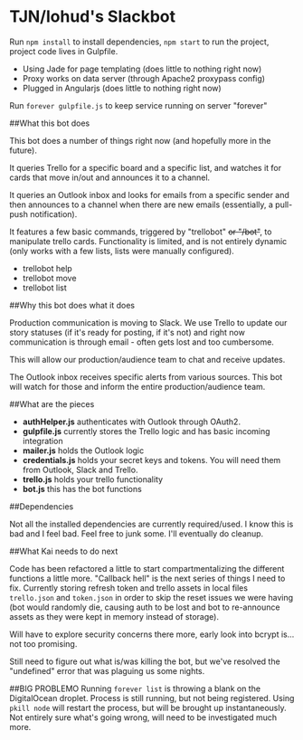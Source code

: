 # TJN/lohud's Slackbot

Run ``npm install`` to install dependencies, ``npm start`` to run the project, project code lives in Gulpfile.

 - Using Jade for page templating (does little to nothing right now)
 - Proxy works on data server (through Apache2 proxypass config)
 - Plugged in Angularjs (does little to nothing right now)

Run ``forever gulpfile.js`` to keep service running on server "forever"

##What this bot does

This bot does a number of things right now (and hopefully more in the future).

It queries Trello for a specific board and a specific list, and watches it for cards that move in/out and announces it to a channel.

It queries an Outlook inbox and looks for emails from a specific sender and then announces to a channel when there are new emails (essentially, a pull-push notification).

It features a few basic commands, triggered by "trellobot" ~~or "/bot"~~, to manipulate trello cards. Functionality is limited, and is not entirely dynamic (only works with a few lists, lists were manually configured). 

- trellobot help
- trellobot move
- trellobot list

##Why this bot does what it does

Production communication is moving to Slack. We use Trello to update our story statuses (if it's ready for posting, if it's not) and right now communication is through email - often gets lost and too cumbersome.

This will allow our production/audience team to chat and receive updates.

The Outlook inbox receives specific alerts from various sources. This bot will watch for those and inform the entire production/audience team.

##What are the pieces

- **authHelper.js** authenticates with Outlook through OAuth2.
- **gulpfile.js** currently stores the Trello logic and has basic incoming integration
- **mailer.js** holds the Outlook logic
- **credentials.js** holds your secret keys and tokens. You will need them from Outlook, Slack and Trello.
- **trello.js** holds your trello functionality
- **bot.js** this has the bot functions

##Dependencies

Not all the installed dependencies are currently required/used. I know this is bad and I feel bad. Feel free to junk some. I'll eventually do cleanup. 

##What Kai needs to do next

Code has been refactored a little to start compartmentalizing the different functions a little more. "Callback hell" is the next series of things I need to fix. Currently storing refresh token and trello assets in local files ``trello.json`` and ``token.json`` in order to skip the reset issues we were having (bot would randomly die, causing auth to be lost and bot to re-announce assets as they were kept in memory instead of storage).

Will have to explore security concerns there more, early look into bcrypt is... not too promising.

Still need to figure out what is/was killing the bot, but we've resolved the "undefined" error that was plaguing us some nights. 

##BIG PROBLEMO
Running ``forever list`` is throwing a blank on the DigitalOcean droplet. Process is still running, but not being registered. Using `pkill node` will restart the process, but will be brought up instantaneously. Not entirely sure what's going wrong, will need to be investigated much more. 